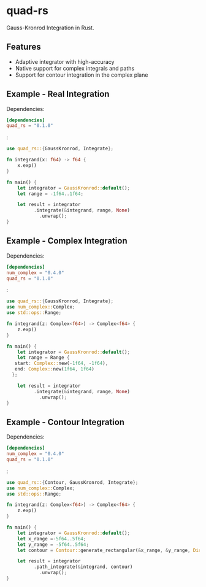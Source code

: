 # quad-rs

Gauss-Kronrod Integration in Rust.

## Features

- Adaptive integrator with high-accuracy
- Native support for complex integrals and paths
- Support for contour integration in the complex plane

## Example - Real Integration

Dependencies:

```toml
[dependencies]
quad_rs = "0.1.0"
```

:

```rust
use quad_rs::{GaussKronrod, Integrate};

fn integrand(x: f64) -> f64 {
    x.exp()
}

fn main() {
    let integrator = GaussKronrod::default();
    let range = -1f64..1f64;

    let result = integrator
          .integrate(&integrand, range, None)
            .unwrap();
}
```

## Example - Complex Integration

Dependencies:

```toml
[dependencies]
num_complex = "0.4.0"
quad_rs = "0.1.0"
```

:

```rust
use quad_rs::{GaussKronrod, Integrate};
use num_complex::Complex;
use std::ops::Range;

fn integrand(z: Complex<f64>) -> Complex<f64> {
    z.exp()
}

fn main() {
    let integrator = GaussKronrod::default();
    let range = Range {
   start: Complex::new(-1f64, -1f64),
   end: Complex::new(1f64, 1f64)
  };

    let result = integrator
          .integrate(&integrand, range, None)
            .unwrap();
}
```

## Example - Contour Integration

Dependencies:

```toml
[dependencies]
num_complex = "0.4.0"
quad_rs = "0.1.0"
```

:

```rust
use quad_rs::{Contour, GaussKronrod, Integrate};
use num_complex::Complex;
use std::ops::Range;

fn integrand(z: Complex<f64>) -> Complex<f64> {
    z.exp()
}

fn main() {
    let integrator = GaussKronrod::default();
    let x_range =-5f64..5f64;
    let y_range = -5f64..5f64;
    let contour = Contour::generate_rectangular(&x_range, &y_range, Direction::Clockwise);

    let result = integrator
          .path_integrate(&integrand, contour)
            .unwrap();
}
```

